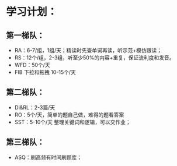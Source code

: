 # 学习计划：

## 第一梯队：
- RA：6-7/组，1组/天；精读时先查单词再读，听示范+模仿跟读；
- RS：12个/组，2-3组，听至少50%的内容+重复，保证流利度和发音。
- WFD：50个/天
- FIB 下拉和拖拽 10-15个/天

## 第二梯队： 
- Di&RL：2-3篇/天
- RO：5个/天，简单的题自己做，难得的题看答案
- SST：5-10个/天 整理关键词和逻辑，可以交作业；

## 第三梯队：
- ASQ：刷高频有时间刷题库；